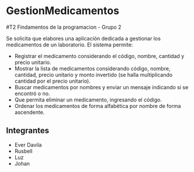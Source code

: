 # GestionMedicamentos
#T2 Findamentos de la programacion - Grupo 2


Se solicita que elabores una aplicación dedicada a gestionar los medicamentos de un laboratorio. El sistema permite:
-	Registrar el medicamento considerando el código, nombre, cantidad y precio unitario. 
-	Mostrar la lista de medicamentos considerando código, nombre, cantidad, precio unitario y monto invertido (se halla multiplicando cantidad por el precio unitario). 
-	Buscar medicamentos por nombres y enviar un mensaje indicando si se encontró o no.
-	Que permita eliminar un medicamento, ingresando el código.
-	Ordenar los medicamentos de forma alfabética por nombre de forma ascendente.



Integrantes
-------

- Ever Davila
-  Rusbell
- Luz
- Johan
